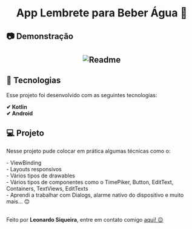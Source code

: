 <h1 align="center">App Lembrete para Beber Água 🥛</h1>

<h2>📷 Demonstração</h2>
<h2 align="center">
  <img alt="Readme" title="Readme" src="https://github.com/Leonardo-Siqueira/App-BeberAgua/blob/main/BeberAgua.gif"/>
  <br>

<h2>🚀 Tecnologias</h2>

<p>Esse projeto foi desenvolvido com as seguintes tecnologias:</p>

<b>✔ Kotlin</b>
<br>
<b>✔ Android</b>
<br>

<h2>💻 Projeto</h2>
<p>Nesse projeto pude colocar em prática algumas técnicas como o:</p>
- ViewBinding <br>
- Layouts responsivos <br>
- Vários tipos de drawables <br>
- Vários tipos de componentes como o TimePiker, Button, EditText, Containers, TextViews, EditTexts <br>
- Aprendi a trabalhar com Dialogs, alarme nativo do dispositivo e muito mais... 😊 <br><br>

<p>Feito por <b>Leonardo Siqueira</b>, entre em contato comigo <a href="https://www.linkedin.com/in/leonardo-siqueira-b63485228/">aqui! 😉</a>
